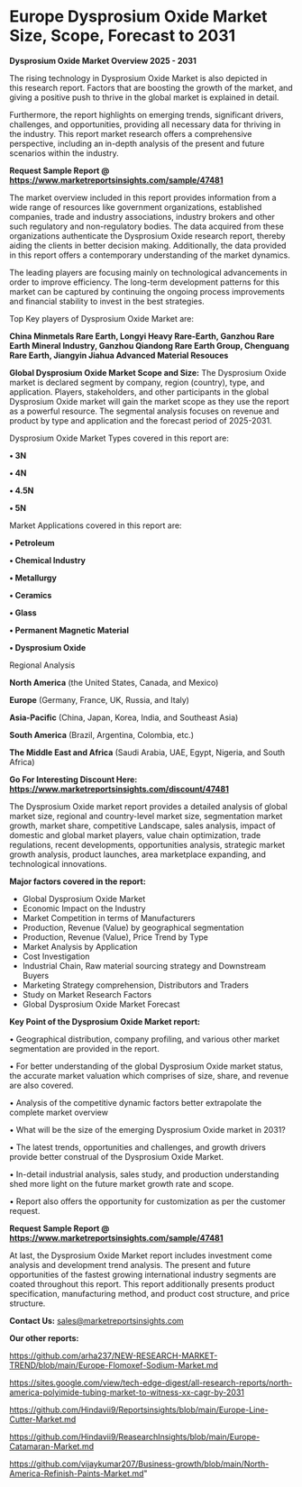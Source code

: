 # Europe Dysprosium Oxide Market Size, Scope, Forecast to 2031

<Strong> Dysprosium Oxide Market Overview 2025 - 2031</strong>

The rising technology in Dysprosium Oxide Market is also depicted in this research report. Factors that are boosting the growth of the market, and giving a positive push to thrive in the global market is explained in detail.

Furthermore, the report highlights on emerging trends, significant drivers, challenges, and opportunities, providing all necessary data for thriving in the industry. This report market research offers a comprehensive perspective, including an in-depth analysis of the present and future scenarios within the industry.

<strong>Request Sample Report @ <a href=https://www.marketreportsinsights.com/sample/47481>https://www.marketreportsinsights.com/sample/47481</a></strong>

The market overview included in this report provides information from a wide range of resources like government organizations, established companies, trade and industry associations, industry brokers and other such regulatory and non-regulatory bodies. The data acquired from these organizations authenticate the Dysprosium Oxide research report, thereby aiding the clients in better decision making. Additionally, the data provided in this report offers a contemporary understanding of the market dynamics.

The leading players are focusing mainly on technological advancements in order to improve efficiency. The long-term development patterns for this market can be captured by continuing the ongoing process improvements and financial stability to invest in the best strategies.

Top Key players of Dysprosium Oxide Market are:

<strong>China Minmetals Rare Earth, Longyi Heavy Rare-Earth, Ganzhou Rare Earth Mineral Industry, Ganzhou Qiandong Rare Earth Group, Chenguang Rare Earth, Jiangyin Jiahua Advanced Material Resouces</strong>

<strong><b>Global Dysprosium Oxide Market Scope and Size:</b></strong>
The Dysprosium Oxide market is declared segment by company, region (country), type, and application. Players, stakeholders, and other participants in the global Dysprosium Oxide market will gain the market scope as they use the report as a powerful resource. The segmental analysis focuses on revenue and product by type and application and the forecast period of 2025-2031.

Dysprosium Oxide Market Types covered in this report are:

<strong>•  3N

•  4N

•  4.5N

•  5N</strong>

Market Applications covered in this report are:

<strong>•  Petroleum

•  Chemical Industry

•  Metallurgy

•  Ceramics

•  Glass

•  Permanent Magnetic Material

•  Dysprosium Oxide</strong> 

Regional Analysis

<strong>North America</strong> (the United States, Canada, and Mexico)

<strong>Europe</strong> (Germany, France, UK, Russia, and Italy)

<strong>Asia-Pacific</strong> (China, Japan, Korea, India, and Southeast Asia)

<strong>South America</strong> (Brazil, Argentina, Colombia, etc.)

<strong>The Middle East and Africa</strong> (Saudi Arabia, UAE, Egypt, Nigeria, and South Africa)

<strong>Go For Interesting Discount Here: <a href=https://www.marketreportsinsights.com/discount/47481>https://www.marketreportsinsights.com/discount/47481</a></strong>

The Dysprosium Oxide market report provides a detailed analysis of global market size, regional and country-level market size, segmentation market growth, market share, competitive Landscape, sales analysis, impact of domestic and global market players, value chain optimization, trade regulations, recent developments, opportunities analysis, strategic market growth analysis, product launches, area marketplace expanding, and technological innovations.

<strong><b>Major factors covered in the report:</b></strong>
<ul>
  <li>Global Dysprosium Oxide Market </li>
  <li>Economic Impact on the Industry</li>
  <li>Market Competition in terms of Manufacturers</li>
  <li>Production, Revenue (Value) by geographical segmentation</li>
  <li>Production, Revenue (Value), Price Trend by Type</li>
  <li>Market Analysis by Application</li>
  <li>Cost Investigation</li>
  <li>Industrial Chain, Raw material sourcing strategy and Downstream Buyers</li>
  <li>Marketing Strategy comprehension, Distributors and Traders</li>
  <li>Study on Market Research Factors</li>
  <li>Global Dysprosium Oxide Market Forecast</li>
</ul>

<strong><b>Key Point of the Dysprosium Oxide Market report:</b></strong>

• Geographical distribution, company profiling, and various other market segmentation are provided in the report.

• For better understanding of the global Dysprosium Oxide market status, the accurate market valuation which comprises of size, share, and revenue are also covered.

• Analysis of the competitive dynamic factors better extrapolate the complete market overview

• What will be the size of the emerging Dysprosium Oxide market in 2031?

• The latest trends, opportunities and challenges, and growth drivers provide better construal of the Dysprosium Oxide Market.

• In-detail industrial analysis, sales study, and production understanding shed more light on the future market growth rate and scope.

• Report also offers the opportunity for customization as per the customer request.

<strong>Request Sample Report @ <a href=https://www.marketreportsinsights.com/sample/47481>https://www.marketreportsinsights.com/sample/47481</a></strong>

At last, the Dysprosium Oxide Market report includes investment come analysis and development trend analysis. The present and future opportunities of the fastest growing international industry segments are coated throughout this report. This report additionally presents product specification, manufacturing method, and product cost structure, and price structure.

<strong>Contact Us:</strong>
sales@marketreportsinsights.com

<strong>Our other reports:</strong>

<a href=https://github.com/arha237/NEW-RESEARCH-MARKET-TREND/blob/main/Europe-Flomoxef-Sodium-Market.md>https://github.com/arha237/NEW-RESEARCH-MARKET-TREND/blob/main/Europe-Flomoxef-Sodium-Market.md</a>

<a href=https://sites.google.com/view/tech-edge-digest/all-research-reports/north-america-polyimide-tubing-market-to-witness-xx-cagr-by-2031>https://sites.google.com/view/tech-edge-digest/all-research-reports/north-america-polyimide-tubing-market-to-witness-xx-cagr-by-2031</a>

<a href=https://github.com/Hindavii9/Reportsinsights/blob/main/Europe-Line-Cutter-Market.md>https://github.com/Hindavii9/Reportsinsights/blob/main/Europe-Line-Cutter-Market.md</a>

<a href=https://github.com/Hindavii9/ReasearchInsights/blob/main/Europe-Catamaran-Market.md>https://github.com/Hindavii9/ReasearchInsights/blob/main/Europe-Catamaran-Market.md</a>

<a href=https://github.com/vijaykumar207/Business-growth/blob/main/North-America-Refinish-Paints-Market.md>https://github.com/vijaykumar207/Business-growth/blob/main/North-America-Refinish-Paints-Market.md</a>"
